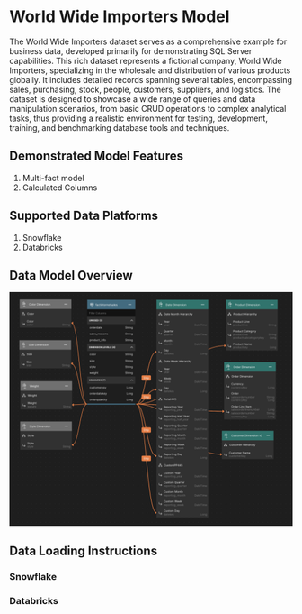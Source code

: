 # World Wide Importers Model

The World Wide Importers dataset serves as a comprehensive example for business data, developed primarily for demonstrating SQL Server capabilities. This rich dataset represents a fictional company, World Wide Importers, specializing in the wholesale and distribution of various products globally. It includes detailed records spanning several tables, encompassing sales, purchasing, stock, people, customers, suppliers, and logistics. The dataset is designed to showcase a wide range of queries and data manipulation scenarios, from basic CRUD operations to complex analytical tasks, thus providing a realistic environment for testing, development, training, and benchmarking database tools and techniques.

## Demonstrated Model Features
1. Multi-fact model
2. Calculated Columns


## Supported Data Platforms
1. Snowflake
2. Databricks

## Data Model Overview

![Internet Sales Model](../../../images/internet-sales-model.png)

## Data Loading Instructions

### Snowflake
### Databricks
